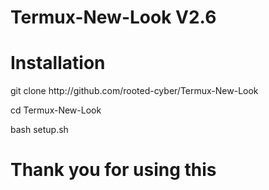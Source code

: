 # Termux-New-Look V2.6
# Installation
<p>git clone http://github.com/rooted-cyber/Termux-New-Look</p>
<p>cd Termux-New-Look</p>
<p>bash setup.sh</p>

# Thank you for using this

